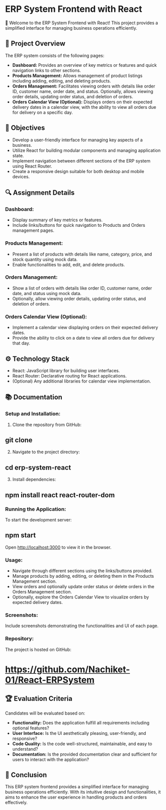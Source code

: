 # ERP System Frontend with React

🚀 Welcome to the ERP System Frontend with React! This project provides a simplified interface for managing business operations efficiently.

## 📝 Project Overview

The ERP system consists of the following pages:

- **Dashboard:** Provides an overview of key metrics or features and quick navigation links to other sections.
- **Products Management:** Allows management of product listings including adding, editing, and deleting products.
- **Orders Management:** Facilitates viewing orders with details like order ID, customer name, order date, and status. Optionally, allows viewing order details, updating order status, and deletion of orders.
- **Orders Calendar View (Optional):** Displays orders on their expected delivery dates in a calendar view, with the ability to view all orders due for delivery on a specific day.

## 🎯 Objectives

- Develop a user-friendly interface for managing key aspects of a business.
- Utilize React for building modular components and managing application state.
- Implement navigation between different sections of the ERP system using React Router.
- Create a responsive design suitable for both desktop and mobile devices.

## 🔍 Assignment Details

### Dashboard:
- Display summary of key metrics or features.
- Include links/buttons for quick navigation to Products and Orders management pages.

### Products Management:
- Present a list of products with details like name, category, price, and stock quantity using mock data.
- Enable functionalities to add, edit, and delete products.

### Orders Management:
- Show a list of orders with details like order ID, customer name, order date, and status using mock data.
- Optionally, allow viewing order details, updating order status, and deletion of orders.

### Orders Calendar View (Optional):
- Implement a calendar view displaying orders on their expected delivery dates.
- Provide the ability to click on a date to view all orders due for delivery that day.

## ⚙️ Technology Stack

- React: JavaScript library for building user interfaces.
- React Router: Declarative routing for React applications.
- (Optional) Any additional libraries for calendar view implementation.

## 📚 Documentation

### Setup and Installation:

1. Clone the repository from GitHub:

## git clone 

2. Navigate to the project directory:

## cd erp-system-react

3. Install dependencies:
   
## npm install react react-router-dom

### Running the Application:

To start the development server:

## npm start

Open [http://localhost:3000](http://localhost:3000) to view it in the browser.

### Usage:

- Navigate through different sections using the links/buttons provided.
- Manage products by adding, editing, or deleting them in the Products Management section.
- View orders and optionally update order status or delete orders in the Orders Management section.
- Optionally, explore the Orders Calendar View to visualize orders by expected delivery dates.

### Screenshots:

Include screenshots demonstrating the functionalities and UI of each page.

### Repository:

The project is hosted on GitHub: 
# https://github.com/Nachiket-01/React-ERPSystem

## 🏆 Evaluation Criteria

Candidates will be evaluated based on:

- **Functionality:** Does the application fulfill all requirements including optional features?
- **User Interface:** Is the UI aesthetically pleasing, user-friendly, and responsive?
- **Code Quality:** Is the code well-structured, maintainable, and easy to understand?
- **Documentation:** Is the provided documentation clear and sufficient for users to interact with the application?

## 🎉 Conclusion

This ERP system frontend provides a simplified interface for managing business operations efficiently. With its intuitive design and functionalities, it aims to enhance the user experience in handling products and orders effectively.
